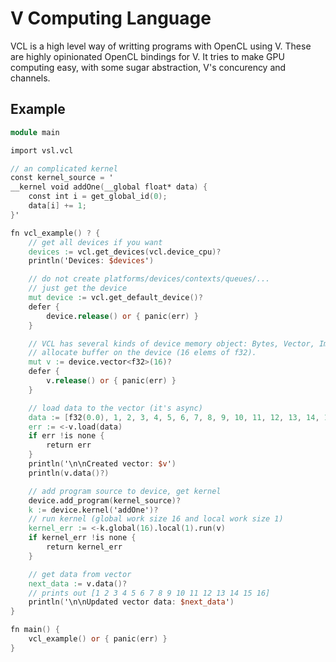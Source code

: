 # V Computing Language

VCL is a high level way of writting programs with OpenCL using V.
These are highly opinionated OpenCL bindings for V. It tries to make GPU computing easy,
with some sugar abstraction, V's concurency and channels.

## Example

```v ignore
module main

import vsl.vcl

// an complicated kernel
const kernel_source = '
__kernel void addOne(__global float* data) {
    const int i = get_global_id(0);
    data[i] += 1;
}'

fn vcl_example() ? {
	// get all devices if you want
	devices := vcl.get_devices(vcl.device_cpu)?
	println('Devices: $devices')

	// do not create platforms/devices/contexts/queues/...
	// just get the device
	mut device := vcl.get_default_device()?
	defer {
		device.release() or { panic(err) }
	}

	// VCL has several kinds of device memory object: Bytes, Vector, Image (Soon)
	// allocate buffer on the device (16 elems of f32).
	mut v := device.vector<f32>(16)?
	defer {
		v.release() or { panic(err) }
	}

	// load data to the vector (it's async)
	data := [f32(0.0), 1, 2, 3, 4, 5, 6, 7, 8, 9, 10, 11, 12, 13, 14, 15]
	err := <-v.load(data)
	if err !is none {
		return err
	}
	println('\n\nCreated vector: $v')
	println(v.data()?)

	// add program source to device, get kernel
	device.add_program(kernel_source)?
	k := device.kernel('addOne')?
	// run kernel (global work size 16 and local work size 1)
	kernel_err := <-k.global(16).local(1).run(v)
	if kernel_err !is none {
		return kernel_err
	}

	// get data from vector
	next_data := v.data()?
	// prints out [1 2 3 4 5 6 7 8 9 10 11 12 13 14 15 16]
	println('\n\nUpdated vector data: $next_data')
}

fn main() {
	vcl_example() or { panic(err) }
}
```
